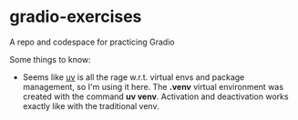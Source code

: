 # gradio-exercises
A repo and codespace for practicing Gradio

Some things to know:

- Seems like [uv](https://docs.astral.sh/uv/) is all the rage w.r.t. virtual envs and package management, so I'm using it here. The **.venv** virtual environment was created with the command **uv venv**. Activation and deactivation works exactly like with the traditional venv.